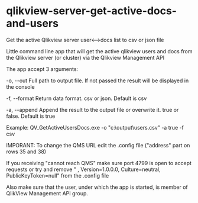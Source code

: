 # qlikview-server-get-active-docs-and-users
Get the active Qlikview server user&lt;-->docs list to csv or json file

Little command line app that will get the active qlikview users and docs from the Qlikview server (or cluster) via the Qlikview Management API

The app accept 3 arguments:

  -o, --out       Full path to output file. If not passed the result will be displayed in the console
  
  -f, --format    Return data format. csv or json. Default is csv
  
  -a, --append    Append the result to the output file or overwrite it. true or false. Default is true

Example: QV_GetActiveUsersDocs.exe -o "c:\output\users.csv" -a true -f csv

IMPORANT: To change the QMS URL edit the .config file ("address" part on rows 35 and 38)

If you receiving "cannot reach QMS" make sure port 4799 is open to accept requests or try and remove " , Version=1.0.0.0, Culture=neutral, PublicKeyToken=null" from the .config file
	
Also make sure that the user, under which the app is started, is member of QlikView Management API group.	
